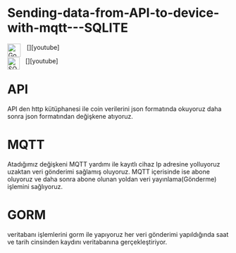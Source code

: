 # Sending-data-from-API-to-device-with-mqtt---SQLITE
[<img align="left" alt="Go" width="30px" src="https://upload.wikimedia.org/wikipedia/commons/0/05/Go_Logo_Blue.svg" style="padding-right:11px;" />][youtube]

[<img align="left" alt="SQLite" width="28px" src="https://upload.wikimedia.org/wikipedia/commons/3/38/SQLite370.svg" style="padding-right:10px;" />][youtube]
# API
API den http kütüphanesi ile coin verilerini json formatında okuyoruz daha sonra json formatından değişkene atıyoruz.

# MQTT
Atadığımız değişkeni MQTT yardımı ile kayıtlı cihaz Ip adresine yolluyoruz uzaktan veri gönderimi sağlamış oluyoruz. MQTT içerisinde ise abone oluyoruz ve daha sonra abone olunan yoldan veri yayınlama(Gönderme) işlemini sağlıyoruz.

# GORM
veritabanı işlemlerini gorm ile yapıyoruz her veri gönderimi yapıldığında saat ve tarih cinsinden kaydını veritabanına gerçekleştiriyor.
